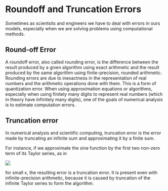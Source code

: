# Roundoff and Truncation Errors

Sometimes as scientsits and engineers we have to deal with errors in ours models,
especially when we are solving problems using computational methods.

## Round-off Error
A roundoff error, also called rounding error, is the difference between the result produced by a given algorithm using exact arithmetic and the result produced by the same algorithm using finite-precision, rounded arithmetic. Rounding errors are due to inexactness in the representation of real numbers and the arithmetic operations done with them. This is a form of quantization error. When using approximation equations or algorithms, especially when using finitely many digits to represent real numbers (which in theory have infinitely many digits), one of the goals of numerical analysis is to estimate computation errors. 

## Truncation error
In numerical analysis and scientific computing, truncation error is the error made by truncating an infinite sum and approximating it by a finite sum.

For instance, if we approximate the sine function by the first two non-zero term of its Taylor series, as in 



<img src="https://latex.codecogs.com/svg.latex?\scriptsize&space;sin= x - x^3\frac{1}{6}" /> 

for small x, the resulting error is a truncation error. It is present even with infinite-precision arithmetic, because it is caused by truncation of the infinite Taylor series to form the algorithm. 